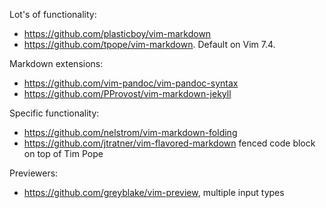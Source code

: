 Lot's of functionality:

- <https://github.com/plasticboy/vim-markdown>
- <https://github.com/tpope/vim-markdown>. Default on Vim 7.4.

Markdown extensions:

- <https://github.com/vim-pandoc/vim-pandoc-syntax>
- <https://github.com/PProvost/vim-markdown-jekyll>

Specific functionality:

- <https://github.com/nelstrom/vim-markdown-folding>
- <https://github.com/jtratner/vim-flavored-markdown> fenced code block on top of Tim Pope

Previewers:

- <https://github.com/greyblake/vim-preview>, multiple input types
